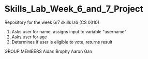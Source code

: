 # Skills_Lab_Week_6_and_7_Project
Repository for the week 6/7 skills lab (CS 0010)
1. Asks user for name, assigns input to variable "username"
2. Asks user for age
3. Determines if user is eligible to vote, returns result

GROUP MEMBERS
Aidan Brophy
Aaron Gan
